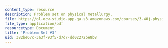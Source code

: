 ```yaml
---
content_type: resource
description: Problem set on physical metallurgy.
file: https://ol-ocw-studio-app-qa.s3.amazonaws.com/courses/3-40j-physical-metallurgy-fall-2009/382be67c3a3f93f5d7d7dd02272be8b8_MIT3_40JF09_ps3.pdf
file_type: application/pdf
resourcetype: Document
title: 'Problem Set #3'
uid: 382be67c-3a3f-93f5-d7d7-dd02272be8b8
---
```

